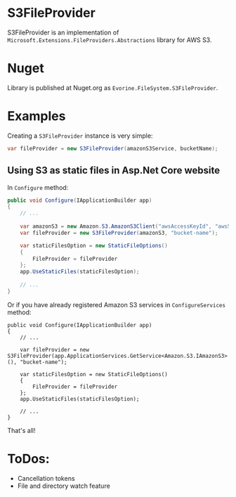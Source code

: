 # S3FileProvider

S3FileProvider is an implementation of `Microsoft.Extensions.FileProviders.Abstractions` library for AWS S3.

# Nuget
Library is published at Nuget.org as `Evorine.FileSystem.S3FileProvider`.

# Examples
Creating a `S3FileProvider` instance is very simple:
```csharp
var fileProvider = new S3FileProvider(amazonS3Service, bucketName);
```

## Using S3 as static files in Asp.Net Core website
In `Configure` method:
```csharp
public void Configure(IApplicationBuilder app)
{
    // ...
    
    var amazonS3 = new Amazon.S3.AmazonS3Client("awsAccessKeyId", "awsSecretAccessKey", Amazon.RegionEndpoint.USWest2);
    var fileProvider = new S3FileProvider(amazonS3, "bucket-name");

    var staticFilesOption = new StaticFileOptions()
    {
        FileProvider = fileProvider
    };
    app.UseStaticFiles(staticFilesOption);
    
    // ...
}
```
Or if you have already registered Amazon S3 services in `ConfigureServices` method:
```charp
public void Configure(IApplicationBuilder app)
{
    // ...
    
    var fileProvider = new S3FileProvider(app.ApplicationServices.GetService<Amazon.S3.IAmazonS3>(), "bucket-name");

    var staticFilesOption = new StaticFileOptions()
    {
        FileProvider = fileProvider
    };
    app.UseStaticFiles(staticFilesOption);
    
    // ...
}
```
That's all!

# ToDos:
- Cancellation tokens
- File and directory watch feature
